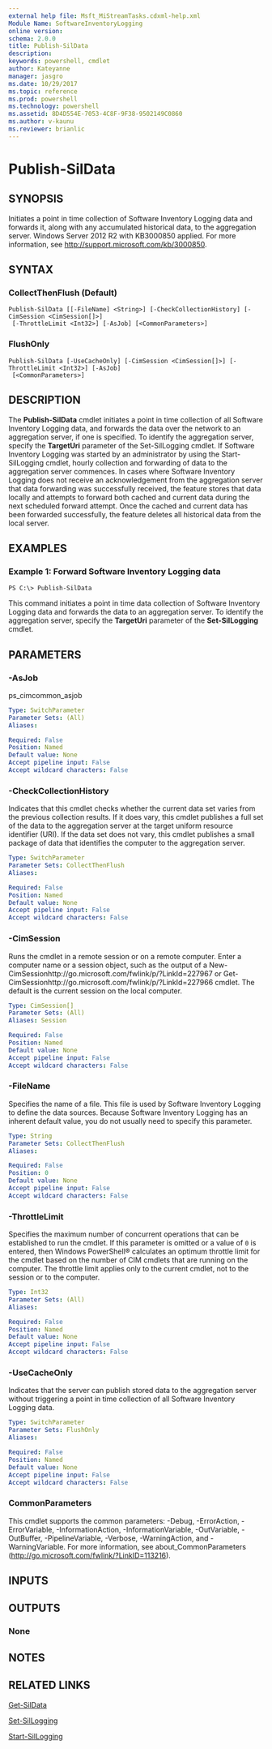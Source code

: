 ```yaml
---
external help file: Msft_MiStreamTasks.cdxml-help.xml
Module Name: SoftwareInventoryLogging
online version: 
schema: 2.0.0
title: Publish-SilData
description: 
keywords: powershell, cmdlet
author: Kateyanne
manager: jasgro
ms.date: 10/29/2017
ms.topic: reference
ms.prod: powershell
ms.technology: powershell
ms.assetid: 8D4D554E-7053-4C8F-9F38-9502149C0860
ms.author: v-kaunu
ms.reviewer: brianlic
---
```


# Publish-SilData

## SYNOPSIS
Initiates a point in time collection of Software Inventory Logging data and forwards it, along with any accumulated historical data, to the aggregation server.
Windows Server 2012 R2 with KB3000850 applied.
For more information, see http://support.microsoft.com/kb/3000850.

## SYNTAX

### CollectThenFlush (Default)
```
Publish-SilData [[-FileName] <String>] [-CheckCollectionHistory] [-CimSession <CimSession[]>]
 [-ThrottleLimit <Int32>] [-AsJob] [<CommonParameters>]
```

### FlushOnly
```
Publish-SilData [-UseCacheOnly] [-CimSession <CimSession[]>] [-ThrottleLimit <Int32>] [-AsJob]
 [<CommonParameters>]
```

## DESCRIPTION
The **Publish-SilData** cmdlet initiates a point in time collection of all Software Inventory Logging data, and forwards the data over the network to an aggregation server, if one is specified.
To identify the aggregation server, specify the **TargetUri** parameter of the Set-SilLogging cmdlet.
If Software Inventory Logging was started by an administrator by using the Start-SilLogging cmdlet, hourly collection and forwarding of data to the aggregation server commences.
In cases where Software Inventory Logging does not receive an acknowledgement from the aggregation server that data forwarding was successfully received, the feature stores that data locally and attempts to forward both cached and current data during the next scheduled forward attempt.
Once the cached and current data has been forwarded successfully, the feature deletes all historical data from the local server.

## EXAMPLES

### Example 1: Forward Software Inventory Logging data
```
PS C:\> Publish-SilData
```

This command initiates a point in time data collection of Software Inventory Logging data and forwards the data to an aggregation server.
To identify the aggregation server, specify the **TargetUri** parameter of the **Set-SilLogging** cmdlet.

## PARAMETERS

### -AsJob
ps_cimcommon_asjob

```yaml
Type: SwitchParameter
Parameter Sets: (All)
Aliases: 

Required: False
Position: Named
Default value: None
Accept pipeline input: False
Accept wildcard characters: False
```

### -CheckCollectionHistory
Indicates that this cmdlet checks whether the current data set varies from the previous collection results.
If it does vary, this cmdlet publishes a full set of the data to the aggregation server at the target uniform resource identifier (URI).
If the data set does not vary, this cmdlet publishes a small package of data that identifies the computer to the aggregation server.

```yaml
Type: SwitchParameter
Parameter Sets: CollectThenFlush
Aliases: 

Required: False
Position: Named
Default value: None
Accept pipeline input: False
Accept wildcard characters: False
```

### -CimSession
Runs the cmdlet in a remote session or on a remote computer.
Enter a computer name or a session object, such as the output of a New-CimSessionhttp://go.microsoft.com/fwlink/p/?LinkId=227967 or Get-CimSessionhttp://go.microsoft.com/fwlink/p/?LinkId=227966 cmdlet.
The default is the current session on the local computer.

```yaml
Type: CimSession[]
Parameter Sets: (All)
Aliases: Session

Required: False
Position: Named
Default value: None
Accept pipeline input: False
Accept wildcard characters: False
```

### -FileName
Specifies the name of a file.
This file is used by Software Inventory Logging to define the data sources.
Because Software Inventory Logging has an inherent default value, you do not usually need to specify this parameter.

```yaml
Type: String
Parameter Sets: CollectThenFlush
Aliases: 

Required: False
Position: 0
Default value: None
Accept pipeline input: False
Accept wildcard characters: False
```

### -ThrottleLimit
Specifies the maximum number of concurrent operations that can be established to run the cmdlet.
If this parameter is omitted or a value of `0` is entered, then Windows PowerShell® calculates an optimum throttle limit for the cmdlet based on the number of CIM cmdlets that are running on the computer.
The throttle limit applies only to the current cmdlet, not to the session or to the computer.

```yaml
Type: Int32
Parameter Sets: (All)
Aliases: 

Required: False
Position: Named
Default value: None
Accept pipeline input: False
Accept wildcard characters: False
```

### -UseCacheOnly
Indicates that the server can publish stored data to the aggregation server without triggering a point in time collection of all Software Inventory Logging data.

```yaml
Type: SwitchParameter
Parameter Sets: FlushOnly
Aliases: 

Required: False
Position: Named
Default value: None
Accept pipeline input: False
Accept wildcard characters: False
```

### CommonParameters
This cmdlet supports the common parameters: -Debug, -ErrorAction, -ErrorVariable, -InformationAction, -InformationVariable, -OutVariable, -OutBuffer, -PipelineVariable, -Verbose, -WarningAction, and -WarningVariable. For more information, see about_CommonParameters (http://go.microsoft.com/fwlink/?LinkID=113216).

## INPUTS

## OUTPUTS

### None

## NOTES

## RELATED LINKS

[Get-SilData](./Get-SilData.md)

[Set-SilLogging](./Set-SilLogging.md)

[Start-SilLogging](./Start-SilLogging.md)

